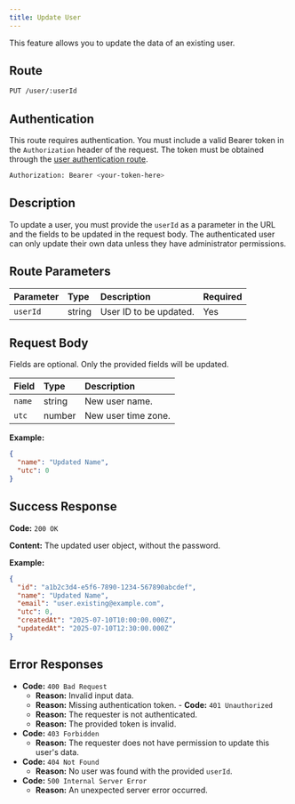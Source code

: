 ```yaml
---
title: Update User
---
```


This feature allows you to update the data of an existing user.

## Route

```bash
PUT /user/:userId
```

## Authentication

This route requires authentication. You must include a valid Bearer token in the `Authorization` header of the request. The token must be obtained through the [user authentication route](/api/user/authuser/).

```bash
Authorization: Bearer <your-token-here>
```

## Description

To update a user, you must provide the `userId` as a parameter in the URL and the fields to be updated in the request body. The authenticated user can only update their own data unless they have administrator permissions.

## Route Parameters

| Parameter | Type   | Description            | Required |
| :-------- | :----- | :--------------------- | :------- |
| `userId`  | string | User ID to be updated. | Yes      |

## Request Body

Fields are optional. Only the provided fields will be updated.

| Field  | Type   | Description         |
| :----- | :----- | :------------------ |
| `name` | string | New user name.      |
| `utc`  | number | New user time zone. |

**Example:**

```json
{
  "name": "Updated Name",
  "utc": 0
}
```

## Success Response

**Code:** `200 OK`

**Content:** The updated user object, without the password.

**Example:**

```json
{
  "id": "a1b2c3d4-e5f6-7890-1234-567890abcdef",
  "name": "Updated Name",
  "email": "user.existing@example.com",
  "utc": 0,
  "createdAt": "2025-07-10T10:00:00.000Z",
  "updatedAt": "2025-07-10T12:30:00.000Z"
}
```

## Error Responses

- **Code:** `400 Bad Request`
  - **Reason:** Invalid input data.
  - **Reason:** Missing authentication token. - **Code:** `401 Unauthorized`
  - **Reason:** The requester is not authenticated.
  - **Reason:** The provided token is invalid.
- **Code:** `403 Forbidden`
  - **Reason:** The requester does not have permission to update this user's data.
- **Code:** `404 Not Found`
  - **Reason:** No user was found with the provided `userId`.
- **Code:** `500 Internal Server Error`
  - **Reason:** An unexpected server error occurred.
